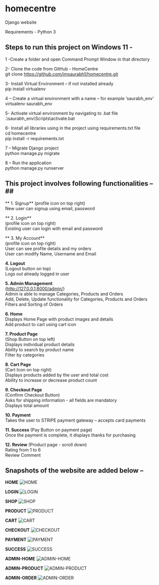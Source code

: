 # homecentre
Django website  

Requirements - Python 3   

## **Steps to run this project on Windows 11 -** ##   

1 -Create a folder and open Command Prompt Window in that directory   

2- Clone the code from GitHub - HomeCentre  
git clone https://github.com/imsaurabh1/homecentre.git  

3- Install Virtual Environment – if not installed already    
pip install virtualenv  

4 – Create a virtual environment with a name – for example ‘saurabh_env’   
virtualenv saurabh_env  

5- Activate virtual environment by navigating to .bat file   
.\saurabh_env\Scripts\activate.bat  

6- Install all libraries using in the project using requirements.txt file  
cd homecentre  
pip install -r requirements.txt  

7 – Migrate Django project   
python manage.py migrate  

8 – Run the application  
python manage.py runserver  


## This project involves following functionalities –##   

** 1. Signup** 
(profile icon on top right)  
New user can signup using email, password  

** 2. Login**  
(profile icon on top right)   
Existing user can login with email and password  

** 3. My Account**  
(profile icon on top right)    
User can see profile details and my orders  
User can modify Name, Username and Email  

**4. Logout**  
(Logout button on top)  
Logs out already logged in user   

**5. Admin Management**  
(http://127.0.0.1:8000/admin/)  
Admin is able to manage Categories, Products and Orders   
Add, Delete, Update functionality for Categories, Products and Orders  
Filters and Sorting of Orders  

**6. Home**  
Displays Home Page with product images and details  
Add product to cart using cart icon   

**7. Product Page**  
(Shop Button on top left)  
Displays individual product details  
Ability to search by product name  
Filter by categories    

**8. Cart Page**  
(Cart Icon on top right)  
Displays products added by the user and total cost    
Ability to increase or decrease product count  

**9. Checkout Page**  
(Confirm Checkout Button)  
Asks for shipping information - all fields are mandatory  
Displays total amount  

**10. Payment**  
Takes the user to STRIPE payment gateway – accepts card payments  

**11. Success** 
(Pay Button on payment page)  
Once the payment is complete, it displays thanks for purchasing 

**12. Review** 
(Product page - scroll down)  
Rating from 1 to 6  
Review Comment  

## **Snapshots of the website are added below –** ##  


**HOME**
![HOME](/media/snaps/home.jpg)

**LOGIN**
![LOGIN](/media/snaps/login.jpg)

**SHOP**
![SHOP](/media/snaps/shop.jpg)

**PRODUCT**
![PRODUCT](/media/snaps/product.jpg)

**CART**
![CART](/media/snaps/cart.jpg)

**CHECKOUT**
![CHECKOUT](/media/snaps/checkout.jpg)

**PAYMENT**
![PAYMENT](/media/snaps/payment.jpg)

**SUCCESS**
![SUCCESS](/media/snaps/success.jpg)

**ADMIN-HOME**
![ADMIN-HOME](/media/snaps/admin-home.jpg)

**ADMIN-PRODUCT**
![ADMIN-PRODUCT](/media/snaps/admin-product.jpg)

**ADMIN-ORDER**
![ADMIN-ORDER](/media/snaps/admin-order.jpg)

